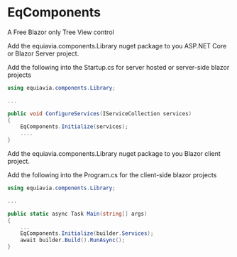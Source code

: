 # EqComponents
A Free Blazor only Tree View control

Add the equiavia.components.Library nuget package to you ASP.NET Core or Blazor Server project.

Add the following into the Startup.cs for server hosted or server-side blazor projects
```c#
using equiavia.components.Library;

...

public void ConfigureServices(IServiceCollection services)
{
    EqComponents.Initialize(services);
    ....
}
```

Add the equiavia.components.Library nuget package to you Blazor client project.

Add the following into the Program.cs for the client-side blazor projects
```c#
using equiavia.components.Library;

...

public static async Task Main(string[] args)
{
    ...
    EqComponents.Initialize(builder.Services);
    await builder.Build().RunAsync();
}
```
